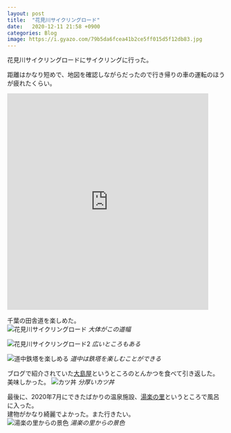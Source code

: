 ```yaml
---
layout: post
title:  "花見川サイクリングロード"
date:   2020-12-11 21:58 +0900
categories: Blog
image: https://i.gyazo.com/79b5da6fcea41b2ce5ff015d5f12db83.jpg
---
```

花見川サイクリングロードにサイクリングに行った。


距離はかなり短めで、地図を確認しながらだったので行き帰りの車の運転のほうが疲れたくらい。  
<iframe src='https://connect.garmin.com/modern/activity/embed/5940596906' title='花見川サイクリングロードから大島屋' width='465' height='500' frameborder='0'></iframe>


千葉の田舎道を楽しめた。  
![花見川サイクリングロード](https://i.gyazo.com/79b5da6fcea41b2ce5ff015d5f12db83.jpg)
*大体がこの道幅*<br />


![花見川サイクリングロード2](https://i.gyazo.com/04f598693570749afb763b5fd8fdaef6.jpg)
*広いところもある*<br />


![道中鉄塔を楽しめる](https://i.gyazo.com/c56640f908172225facac62efe602188.jpg)
*道中は鉄塔を楽しむことができる*<br />


ブログで紹介されていた[大島屋](https://goo.gl/maps/QPZn8Ro5eCaw2Phx9)というところのとんかつを食べて引き返した。  
美味しかった。
![カツ丼](https://gyazo.com/306b18397f16c375d9c0881b73554031)
*分厚いカツ丼*<br />


最後に、2020年7月にできたばかりの温泉施設、[湯楽の里](https://www.yurakirari.com/makuhari/)というところで風呂に入った。  
建物がかなり綺麗でよかった。また行きたい。  
![湯楽の里からの景色](https://i.gyazo.com/01db911cdee63ab430d099e52617ddfe.jpg)
*湯楽の里からの景色*
